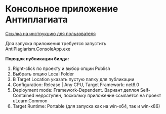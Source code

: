 # Консольное приложение Антиплагиата

[Ссылка на инструкцию для пользователя](https://docs.google.com/document/d/1WcYcVSd0GfRFyfXd6JeUFhMr_cdX120HJdrGtGuCO58/edit?usp=sharing)

Для запуска приложения требуется запустить AntiPlagiarism.ConsoleApp.exe

__Порядок публикации билда:__

1. Right-click по проекту и выбор опции Publish
2. Выбрать опцию Local Folder
3. В Target Location указать пустую папку для публикации
4. Configuration: Release | Any CPU, Target Framework: net6.0
5. Deployment mode: Framework-Dependent. Вариант деплоя Self-Contained недоступен, поскольку приложение ссылается на
   проект uLearn.Common
6. Target Runtime: Portable (для запуска как на win-x64, так и win-x86)
